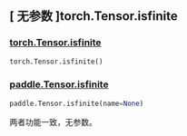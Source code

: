 ## [ 无参数 ]torch.Tensor.isfinite

### [torch.Tensor.isfinite](https://pytorch.org/docs/stable/generated/torch.Tensor.isfinite.html)

```python
torch.Tensor.isfinite()
```

### [paddle.Tensor.isfinite](https://www.paddlepaddle.org.cn/documentation/docs/zh/develop/api/paddle/Tensor_cn.html#isfinite-name-none)

```python
paddle.Tensor.isfinite(name=None)
```

两者功能一致，无参数。
